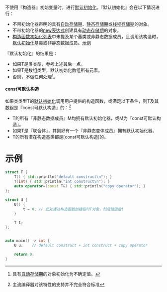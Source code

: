 不使用『构造器』初始变量时，进行[默认初始化]()。『默认初始化』会在以下情况进行：

* 不带初始化器声明的具有[自动存储期]()、[静态存储期]()或[线程存储期]()的对象。
* 不带初始化器的[new表达式]()创建具有[动态存储期]()的对象。
* [构造函数初始化列表]()中未提及某个基类或非静态数据成员，且调用该构造时，[默认初始化]()基类或非静态数据成员。[示例](#示例1)

『默认初始化』的结果是：

* 如果T是类类型，参考上述最后一点。
* 如果T是数组类型，默认初始化数组所有元素。
* 否则，不做任何处理[^1]。

#### const可默认构造

如果类类型T的[默认初始化]()调用用户提供的构造函数，或满足以下条件，则T及其数组是『const可默认构造』的：[^2]

* T的所有『非静态数据成员』M均拥有默认初始化器，或M为『const可默认构造』。
* 如果T是『联合体』，其刚好有一个『非静态变体成员』拥有默认初始化器。
* T的所有潜在构造基类都是[const可默认构造]的。

# 示例

```cpp
struct T {
	T() { std::println("default construct\n"); }
	T(int) { std::println("int construct\n"); }
	auto operator=(const T&) { std::println("copy operator"); }
};

struct U {
	U() {
		t = 0; // 此处通过构造函数创建临时T对象，然后赋值给t
	}

	T t;
};


auto main() -> int {
	U u;	// default construct + int construct + copy operator

	return 0;
}
```

[^1]:具有[自动存储期]()的对象初始化为不确定值。
[^2]:主流编译器对该特性的支持并不完全符合标准

